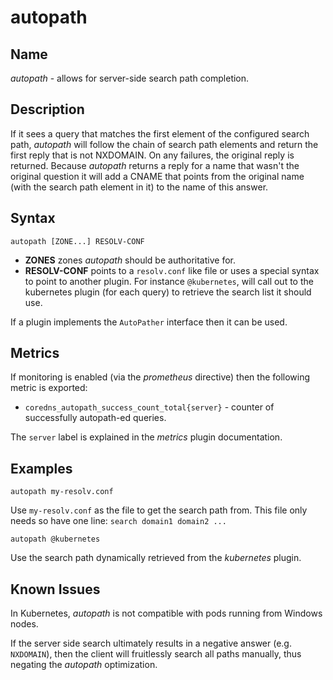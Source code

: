 # autopath

## Name

*autopath* - allows for server-side search path completion.

## Description

If it sees a query that matches the first element of the configured search path, *autopath* will
follow the chain of search path elements and return the first reply that is not NXDOMAIN. On any
failures, the original reply is returned. Because *autopath* returns a reply for a name that wasn't
the original question it will add a CNAME that points from the original name (with the search path
element in it) to the name of this answer.

## Syntax

~~~
autopath [ZONE...] RESOLV-CONF
~~~

* **ZONES** zones *autopath* should be authoritative for.
* **RESOLV-CONF** points to a `resolv.conf` like file or uses a special syntax to point to another
  plugin. For instance `@kubernetes`, will call out to the kubernetes plugin (for each
  query) to retrieve the search list it should use.

If a plugin implements the `AutoPather` interface then it can be used.

## Metrics

If monitoring is enabled (via the *prometheus* directive) then the following metric is exported:

* `coredns_autopath_success_count_total{server}` - counter of successfully autopath-ed queries.

The `server` label is explained in the *metrics* plugin documentation.

## Examples

~~~
autopath my-resolv.conf
~~~

Use `my-resolv.conf` as the file to get the search path from. This file only needs so have one line:
`search domain1 domain2 ...`

~~~
autopath @kubernetes
~~~

Use the search path dynamically retrieved from the *kubernetes* plugin.

## Known Issues

In Kubernetes, *autopath* is not compatible with pods running from Windows nodes.

If the server side search ultimately results in a negative answer (e.g. `NXDOMAIN`), then the client will fruitlessly search all paths manually, thus negating the *autopath* optimization.
